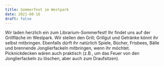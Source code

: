 ```yaml
---
title: Sommerfest im Westpark
date: 2021-08-16
draft: false
---
```

Wir laden herzlich ein zum Librarium-Sommerfest! Ihr findet uns auf der Grillfläche im Westpark. Wir stellen den Grill; 
Grillgut und Getränke könnt ihr selbst mitbringen. Ebenfalls dürft ihr natürlich Spiele, Bücher, Frisbees, Bälle und 
brennende Jonglierfackeln mitbringen, wenn ihr möchtet. Picknickdecken wären auch praktisch (z.B., um das Feuer von den 
Jonglierfackeln zu löschen, aber auch zum Draufsitzen).

